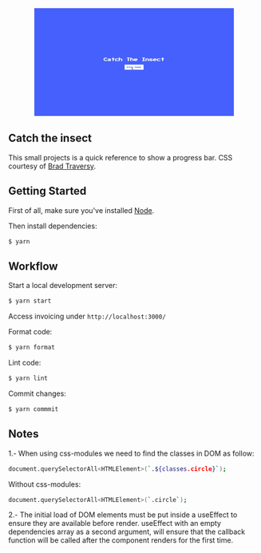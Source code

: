 <div align="center" >
  <img src="insect.gif" alt="catch the insect" title="catch the insect" width="400px" />
</div>

## Catch the insect

This small projects is a quick reference to show a progress bar. CSS courtesy of [Brad Traversy](https://github.com/bradtraversy).

## Getting Started

First of all, make sure you&#39;ve installed [Node](https://nodejs.org).

Then install dependencies:

```bash
$ yarn
```

## Workflow

Start a local development server:

```bash
$ yarn start
```

Access invoicing under `http://localhost:3000/`

Format code:

```bash
$ yarn format
```

Lint code:

```bash
$ yarn lint
```

Commit changes:

```bash
$ yarn commmit
```

## Notes

1.- When using css-modules we need to find the classes in DOM as follow:

```bash
document.querySelectorAll<HTMLElement>(`.${classes.circle}`);
```

Without css-modules:

```bash
document.querySelectorAll<HTMLElement>(`.circle`);
```

2.- The initial load of DOM elements must be put inside a useEffect to ensure they are available before render.
useEffect with an empty dependencies array as a second argument, will ensure that the callback function will be called after the component renders for the first time.
